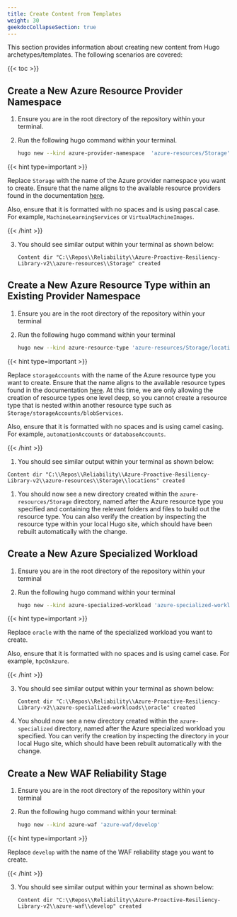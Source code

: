 ```yaml
---
title: Create Content from Templates
weight: 30
geekdocCollapseSection: true
---
```


This section provides information about creating new content from Hugo archetypes/templates. The following scenarios are covered:

{{< toc >}}

## Create a New Azure Resource Provider Namespace

1. Ensure you are in the root directory of the repository within your terminal.
2. Run the following hugo command within your terminal.

    ```bash
    hugo new --kind azure-provider-namespace  'azure-resources/Storage'
    ```

  {{< hint type=important >}}

  Replace `Storage` with the name of the Azure provider namespace you want to create. Ensure that the name aligns to the available resource providers found in the documentation [here](https://learn.microsoft.com/en-us/azure/templates/#find-resources).

  Also, ensure that it is formatted with no spaces and is using pascal case. For example, `MachineLearningServices` or `VirtualMachineImages`.

  {{< /hint >}}

3. You should see similar output within your terminal as shown below:

    ```text
    Content dir "C:\\Repos\\Reliability\\Azure-Proactive-Resiliency-Library-v2\\azure-resources\\Storage" created
    ```

## Create a New Azure Resource Type within an Existing Provider Namespace

1. Ensure you are in the root directory of the repository within your terminal
2. Run the following hugo command within your terminal

    ```bash
    hugo new --kind azure-resource-type 'azure-resources/Storage/locations'
    ```

  {{< hint type=important >}}

  Replace `storageAccounts` with the name of the Azure resource type you want to create. Ensure that the name aligns to the available resource types found in the documentation [here](https://learn.microsoft.com/en-us/azure/templates/#find-resources). At this time, we are only allowing the creation of resource types one level deep, so you cannot create a resource type that is nested within another resource type such as `Storage/storageAccounts/blobServices`.

  Also, ensure that it is formatted with no spaces and is using camel casing. For example, `automationAccounts` or `databaseAccounts`.

  {{< /hint >}}

1. You should see similar output within your terminal as shown below:

  ```text
  Content dir "C:\\Repos\\Reliability\\Azure-Proactive-Resiliency-Library-v2\\azure-resources\\Storage\\locations" created
  ```

1. You should now see a new directory created within the `azure-resources/Storage` directory, named after the Azure resource type you specified and containing the relevant folders and files to build out the resource type. You can also verify the creation by inspecting the resource type within your local Hugo site, which should have been rebuilt automatically with the change.

## Create a New Azure Specialized Workload

1. Ensure you are in the root directory of the repository within your terminal
2. Run the following hugo command within your terminal

    ```bash
    hugo new --kind azure-specialized-workload 'azure-specialized-workloads/oracle'
    ```

  {{< hint type=important >}}

  Replace `oracle` with the name of the specialized workload you want to create.

  Also, ensure that it is formatted with no spaces and is using camel case. For example, `hpcOnAzure`.

  {{< /hint >}}

3. You should see similar output within your terminal as shown below:

    ```text
    Content dir "C:\\Repos\\Reliability\\Azure-Proactive-Resiliency-Library-v2\\azure-specialized-workloads\\oracle" created
    ```

4. You should now see a new directory created within the `azure-specialized` directory, named after the Azure specialized workload you specified. You can verify the creation by inspecting the directory in your local Hugo site, which should have been rebuilt automatically with the change.

## Create a New WAF Reliability Stage

1. Ensure you are in the root directory of the repository within your terminal
2. Run the following hugo command within your terminal:

    ```bash
    hugo new --kind azure-waf 'azure-waf/develop'
    ```

  {{< hint type=important >}}

  Replace `develop` with the name of the WAF reliability stage you want to create.

  {{< /hint >}}

3. You should see similar output within your terminal as shown below:

    ```text
    Content dir "C:\\Repos\\Reliability\\Azure-Proactive-Resiliency-Library-v2\\azure-waf\\develop" created
    ```
